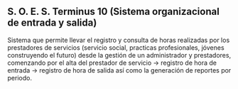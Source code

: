 ## S. O. E. S. Terminus 10 (Sistema organizacional de entrada y salida)

Sistema que permite llevar el registro y consulta de horas realizadas por los prestadores de servicios (servicio social, practicas profesionales, jóvenes construyendo el futuro) desde la gestión de un administrador y  prestadores, comenzando por el alta del prestador de servicio → registro de hora de entrada → registro de hora de salida así como la generación de reportes por periodo.